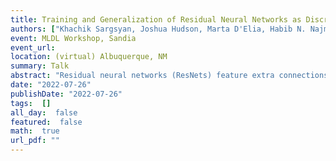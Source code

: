 ```yaml
---
title: Training and Generalization of Residual Neural Networks as Discrete Analogues of Neural ODEs
authors: ["Khachik Sargsyan, Joshua Hudson, Marta D'Elia, Habib N. Najm"]
event: MLDL Workshop, Sandia
event_url: 
location: (virtual) Albuquerque, NM
summary: Talk
abstract: "Residual neural networks (ResNets) feature extra connections between layers enabling <br>incremental learning between layers. Their infinite-layer limit, Neural ODEs (NODEs) <br>can provide insights into the role of depth in network architecture. In addition, <br>the mature field of differential equations can provide mathematical insights into <br>the NODE context and, as an extension, help better understand ResNets and <br>neural networks in general, opening doors for better training algorithms <br>and improved generalization performance.<br><br>Inspired by the continuous, NODE analogy, we will examine ResNet weight matrix parameterization <br>as functions of depth. The choice for parameterization affects the capacity of the network, <br>leading to regularization and a subsequent reduction of the generalization gap. <br>Further, drawn from the NODE analogy again, we study the role of stiffness as <br>a means of regularization for ResNets. We define a discrete version of <br>stiffness for ResNets, and implement penalization by it as a measure to <br>regularize the training. We will demonstrate the methods on applications of <br>DOE/SNL interest, ranging from materials science to climate models.<br><br><br>Shorter version:<br><br>Residual neural networks (ResNets) feature extra connections between layers enabling <br>incremental learning between layers. Inspired by the continuous, Neural ODE analogy, <br>we will examine ResNet weight matrix parameterization as functions of depth. <br>The choice for parameterization affects the capacity of the network, <br>leading to regularization and a subsequent reduction of the generalization gap.<br>We will demonstrate the methods on applications of DOE/SNL interest, <br>ranging from materials science to climate models."
date: "2022-07-26"
publishDate: "2022-07-26"
tags:  []
all_day:  false
featured:  false
math:  true
url_pdf: ""
---
```


